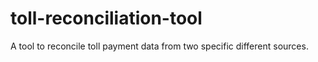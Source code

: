 # toll-reconciliation-tool
A tool to reconcile toll payment data from two specific different sources.
